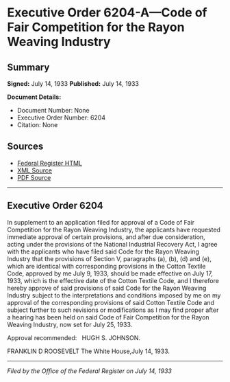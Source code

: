 # Executive Order 6204-A—Code of Fair Competition for the Rayon Weaving Industry

## Summary

**Signed:** July 14, 1933
**Published:** July 14, 1933

**Document Details:**
- Document Number: None
- Executive Order Number: 6204
- Citation: None

## Sources
- [Federal Register HTML](https://www.presidency.ucsb.edu/documents/executive-order-6204-code-fair-competition-for-the-rayon-weaving-industry)
- [XML Source](None)
- [PDF Source](None)

---

## Executive Order 6204

In supplement to an application filed for approval of a Code of Fair Competition for the Rayon Weaving Industry, the applicants have requested immediate approval of certain provisions, and after due consideration, acting under the provisions of the National Industrial Recovery Act, I agree with the applicants who have filed said Code for the Rayon Weaving Industry that the provisions of Section V, paragraphs (a), (b), (d) and (e), which are identical with corresponding provisions in the Cotton Textile Code, approved by me July 9, 1933, should be made effective on July 17, 1933, which is the effective date of the Cotton Textile Code, and I therefore hereby approve of said provisions of said Code for the Rayon Weaving Industry subject to the interpretations and conditions imposed by me on my approval of the corresponding provisions of said Cotton Textile Code and subject further to such revisions or modifications as I may find proper after a hearing has been held on said Code of Fair Competition for the Rayon Weaving Industry, now set for July 25, 1933.

Approval recommended:   HUGH S. JOHNSON.

FRANKLIN D ROOSEVELT
The White House,July 14, 1933.

---

*Filed by the Office of the Federal Register on July 14, 1933*
